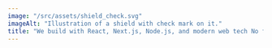 ```yaml
---
image: "/src/assets/shield_check.svg"
imageAlt: "Illustration of a shield with check mark on it."
title: "We build with React, Next.js, Node.js, and modern web tech No fluff, no lock-in — just fast, solid delivery."
---
```

